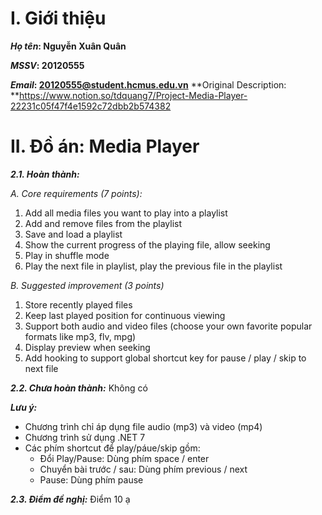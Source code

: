 # I. Giới thiệu

***Họ tên*: Nguyễn Xuân Quân**

***MSSV*: 20120555**

***Email*: 20120555@student.hcmus.edu.vn**
**Original Description: **https://www.notion.so/tdquang7/Project-Media-Player-22231c05f47f4e1592c72dbb2b574382
# II. Đồ án: Media Player
***2.1. Hoàn thành:*** 

*A. Core requirements (7 points):*
1. Add all media files you want to play into a playlist
2. Add and remove files from the playlist
3. Save and load a playlist
4. Show the current progress of the playing file, allow seeking
5. Play in shuffle mode
6. Play the next file in playlist, play the previous file in the playlist

*B. Suggested improvement (3 points)*
1. Store recently played files
2. Keep last played position for continuous viewing
3. Support both audio and video files (choose your own favorite popular formats like mp3, flv, mpg)
4. Display preview when seeking
5. Add hooking to support global shortcut key for pause / play / skip to next file

***2.2. Chưa hoàn thành:*** Không có

***Lưu ý:***
- Chương trình chỉ áp dụng file audio (mp3) và video (mp4)
- Chương trình sử dụng .NET 7
- Các phím shortcut để play/páue/skip gồm:
  - Đổi Play/Pause: Dùng phím space / enter
  - Chuyển bài trước / sau: Dùng phím previous / next
  - Pause: Dùng phím pause

***2.3. Điểm đề nghị:*** Điểm 10 ạ
